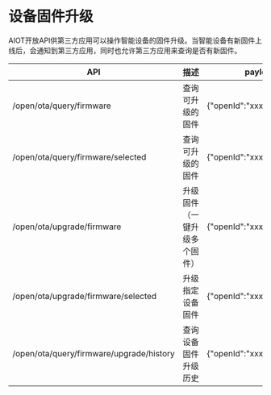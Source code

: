 # 设备固件升级

AIOT开放API供第三方应用可以操作智能设备的固件升级。当智能设备有新固件上线后，会通知到第三方应用，同时也允许第三方应用来查询是否有新固件。






| API | 描述 | payload | header | response |
| -- | -- | -- | -- | -- |
| /open/ota/query/firmware | 查询可升级的固件 | {"openId":"xxx"} | {"Appid":"xxx","Appkey":"xxx","Openid":"xxx","Access-Token":"xxx"} | {"code":0(errorcode), "result":[{"did":"xxx","name":"xxx","deviceModel":"xxx","firmwareVersion":"xxx","upgradeFirmware":{"firmwareVersion":"xxx","fileSize":"xxx","updateLog":"xxx","releaseDate":"xxx"},"position":{"positionType":"room/home","positionId":"xxx"}}]} |
| /open/ota/query/firmware/selected | 查询可升级的固件 | {"openId":"xxx","did":"xxx"} | {"code":0(errorcode), "result":{"did":"xxx","name":"xxx","deviceModel":"xxx","firmwareVersion":"xxx","upgradeFirmware":{"firmwareVersion":"xxx","fileSize":"xxx","updateLog":"xxx","releaseDate":"xxx"},"position":{"positionType":"room/home","positionId":"xxx"}}} |
| /open/ota/upgrade/firmware | 升级固件（一键升级多个固件） | {"openId":"xxx"} | {"code":0(errorcode), "result":"xxx"} |
| /open/ota/upgrade/firmware/selected | 升级指定设备固件 | {"openId":"xxx","did":"xxx"} | {"code":0(errorcode), "result":"xxx"} |
| /open/ota/query/firmware/upgrade/history | 查询设备固件升级历史 | {"openId":"xxx","did":"xxx"} | {"code":0(errorcode), "result":[{"firmwareVersion":"xxx","deviceModel":"xxx","upgradeDate":"xxx","updateLog":"xxx","upgradeResult":0(失败)|1(成功),"cause":"xxx","upgradeTimeStamp":xxx}]} |